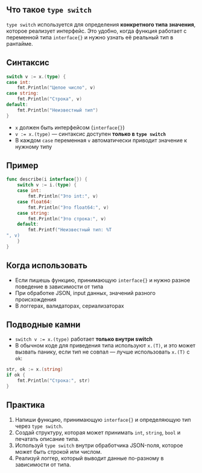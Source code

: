 
## Что такое `type switch`

`type switch` используется для определения **конкретного типа значения**, которое реализует интерфейс. Это удобно, когда функция работает с переменной типа `interface{}` и нужно узнать её реальный тип в рантайме.

## Синтаксис

```go
switch v := x.(type) {
case int:
    fmt.Println("Целое число", v)
case string:
    fmt.Println("Строка", v)
default:
    fmt.Println("Неизвестный тип")
}
```

- `x` должен быть интерфейсом (`interface{}`)
- `v := x.(type)` — синтаксис доступен **только в `type switch`**
- В каждом `case` переменная `v` автоматически приводит значение к нужному типу

## Пример

```go
func describe(i interface{}) {
    switch v := i.(type) {
    case int:
        fmt.Println("Это int:", v)
    case float64:
        fmt.Println("Это float64:", v)
    case string:
        fmt.Println("Это строка:", v)
    default:
        fmt.Printf("Неизвестный тип: %T
", v)
    }
}
```

## Когда использовать

- Если пишешь функцию, принимающую `interface{}` и нужно разное поведение в зависимости от типа
- При обработке JSON, input данных, значений разного происхождения
- В логгерах, валидаторах, сериализаторах

## Подводные камни

- `switch v := x.(type)` работает **только внутри switch**
- В обычном коде для приведения типа используют `x.(T)`, и это может вызвать панику, если тип не совпал — лучше использовать `x.(T)` с `ok`:

```go
str, ok := x.(string)
if ok {
    fmt.Println("Строка:", str)
}
```

## Практика

1. Напиши функцию, принимающую `interface{}` и определяющую тип через `type switch`.
2. Создай структуру, которая может принимать `int`, `string`, `bool` и печатать описание типа.
3. Используй `type switch` внутри обработчика JSON-поля, которое может быть строкой или числом.
4. Реализуй логгер, который выводит данные по-разному в зависимости от типа.
